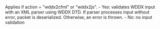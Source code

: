Applies if action = "wddx2cfml" or "wddx2js".
                - Yes: validates WDDX input with an XML parser using
                    WDDX DTD. If parser processes input without error,
                    packet is deserialized. Otherwise, an error is
                    thrown.
                - No: no input validation